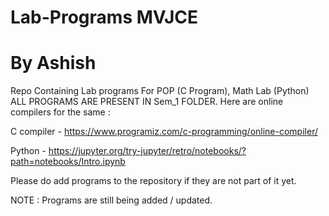 # Lab-Programs MVJCE
# By Ashish

Repo Containing Lab programs For POP (C Program), Math Lab (Python)
ALL PROGRAMS ARE PRESENT IN Sem_1 FOLDER.
Here are online compilers for the same :

C compiler - https://www.programiz.com/c-programming/online-compiler/

Python - https://jupyter.org/try-jupyter/retro/notebooks/?path=notebooks/Intro.ipynb

Please do add programs to the repository if they are not part of it yet.

NOTE : Programs are still being added / updated.

